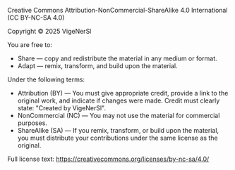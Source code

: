 Creative Commons Attribution-NonCommercial-ShareAlike 4.0 International (CC BY-NC-SA 4.0)

Copyright © 2025 VigeNerSl

You are free to:
- Share — copy and redistribute the material in any medium or format.
- Adapt — remix, transform, and build upon the material.

Under the following terms:
- Attribution (BY) — You must give appropriate credit, provide a link to the original work, and indicate if changes were made.
  Credit must clearly state: "Created by VigeNerSl".
- NonCommercial (NC) — You may not use the material for commercial purposes.
- ShareAlike (SA) — If you remix, transform, or build upon the material, you must distribute your contributions under the same license as the original.

Full license text: https://creativecommons.org/licenses/by-nc-sa/4.0/